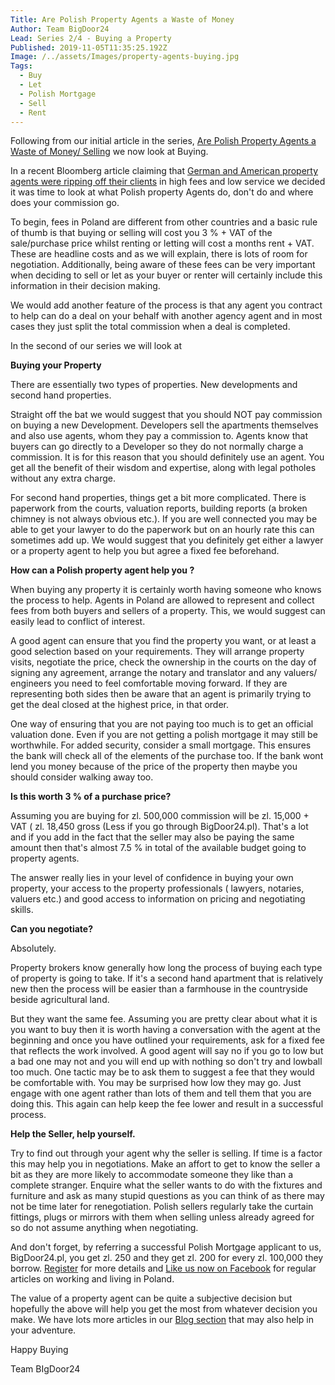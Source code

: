 ```yaml
---
Title: Are Polish Property Agents a Waste of Money
Author: Team BigDoor24
Lead: Series 2/4 - Buying a Property
Published: 2019-11-05T11:35:25.192Z
Image: /../assets/Images/property-agents-buying.jpg
Tags:
  - Buy
  - Let
  - Polish Mortgage
  - Sell
  - Rent
---
```

Following from our initial article in the series, [Are Polish Property Agents a Waste of Money/ Selling](https://bigdoor24.pl/blog/posts/2019-10-17-are-property-agents-a-waste-of-money.html) we now look at Buying.

In a recent Bloomberg article claiming that [German and American property agents were ripping off their clients](https://www.bloomberg.com/opinion/articles/2019-10-11/real-estate-agents-don-t-deserve-6) in high fees and low service we decided it was time to look at what Polish property Agents do, don't do and where does your commission go.

To begin, fees in Poland are different from other countries and a basic rule of thumb is that buying or selling will cost you 3 % + VAT of the sale/purchase price whilst renting or letting will cost a months rent + VAT. These are headline costs and as we will explain, there is lots of room for negotiation. Additionally, being aware of these fees can be very important when deciding to sell or let as your buyer or renter will certainly include this information in their decision making.

We would add another feature of the process is that any agent you contract to help can do a deal on your behalf with another agency agent and in most cases they just split the total commission when a deal is completed.

In the second of our series we will look at

**Buying your Property**

There are essentially two types of properties. New developments and second hand properties. 

Straight off the bat we would suggest that you should NOT pay commission on buying a new Development. Developers sell the apartments themselves and also use agents, whom they pay a commission to. Agents know that buyers can go directly to a Developer so they do not normally charge a commission. It is for this reason that you should definitely use an agent. You get all the benefit of their wisdom and expertise, along with legal potholes without any extra charge.

For second hand properties, things get a bit more complicated. There is paperwork from the courts, valuation reports, building reports (a broken chimney is not always obvious etc.). If you are well connected you may be able to get your lawyer to do the paperwork but on an hourly rate this can sometimes add up. We would suggest that you definitely get either a lawyer or a property agent to help you but agree a fixed fee beforehand.

**How can a Polish property agent help you ?**

When buying any property it is certainly worth having someone who knows the process to help. Agents in Poland are allowed to represent and collect fees from both buyers and sellers of a property. This, we would suggest can easily lead to conflict of interest. 

A good agent can ensure that you find the property you want, or at least a good selection based on your requirements. They will arrange property visits, negotiate the price, check the ownership in the courts on the day of signing any agreement, arrange the notary and translator and any valuers/ engineers you need to feel comfortable moving forward. If they are representing both sides then be aware that an agent is primarily trying to get the deal closed at the highest price, in that order. 

One way of ensuring that you are not paying too much is to get an official valuation done. Even if you are not getting a polish mortgage it may still be worthwhile. For added security, consider a small mortgage. This ensures the bank will check all of the elements of the purchase too. If the bank wont lend you money because of the price of the property then maybe you should consider walking away too.

**Is this worth 3 % of a purchase price?** 

Assuming you are buying for zl. 500,000 commission will be zl. 15,000 + VAT  ( zl. 18,450 gross (Less if you go through BigDoor24.pl). That's a lot and if you add in the fact that the seller may also be paying the same amount then that's almost 7.5 % in total of the available budget going to property agents.

The answer really lies in your level of confidence in buying your own property, your access to the property professionals ( lawyers, notaries, valuers etc.) and good access to information on pricing and negotiating skills.

**Can you negotiate?**

Absolutely.

Property brokers know generally how long the process of buying each type of property is going to take. If it's a second hand apartment that is relatively new then the process will be easier than a farmhouse in the countryside beside agricultural land.

But they want the same fee. Assuming you are pretty clear about what it is you want to buy then it is worth having a conversation with the agent at the beginning and once you have outlined your requirements, ask for a fixed fee that reflects the work involved. A good agent will say no if you go to low but a bad one may not and you will end up with nothing so don't try and lowball too much. One tactic may be to ask them to suggest a fee that they would be comfortable with. You may be surprised how low they may go. Just engage with one agent rather than lots of them and tell them that you are doing this. This again can help keep the fee lower and result in a successful process.

**Help the Seller, help yourself.**

Try to find out through your agent why the seller is selling. If time is a factor this may help you in negotiations. Make an affort to get to know the seller a bit as they are more likely to accommodate someone they like than a complete stranger. Enquire what the seller wants to do with the fixtures and furniture and ask as many stupid questions as you can think of as there may not be time later for renegotiation. Polish sellers regularly take the curtain fittings, plugs or mirrors with them when selling unless already agreed for so do not assume anything when negotiating.

And don't forget, by referring a successful Polish Mortgage applicant to us, BigDoor24.pl, you get zl. 250 and they get zl. 200 for every zl. 100,000 they borrow. [Register](https://bigdoor24.pl/) for more details and [Like us now on Facebook](https://www.facebook.com/bigdoor24/) for regular articles on working and living in Poland.

The value of a property agent can be quite a subjective decision but hopefully the above will help you get the most from whatever decision you make. We have lots more articles in our [Blog section](https://bigdoor24.pl/blog/) that may also help in your adventure.

Happy Buying

Team BIgDoor24
